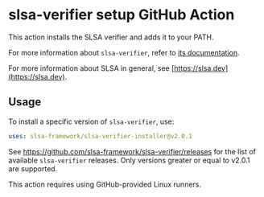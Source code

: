 # slsa-verifier setup GitHub Action

This action installs the SLSA verifier and adds it to your PATH.

For more information about `slsa-verifier`, refer to [its documentation](https://github.com/slsa-framework/slsa-verifier#verification-of-provenance).

For more information about SLSA in general, see [https://slsa.dev](https://slsa.dev).

## Usage

To install a specific version of `slsa-verifier`, use:

```yaml
uses: slsa-framework/slsa-verifier-installer@v2.0.1
```

See https://github.com/slsa-framework/slsa-verifier/releases for the list of available `slsa-verifier` releases. Only versions greater or equal to v2.0.1 are supported.

This action requires using GitHub-provided Linux runners.
